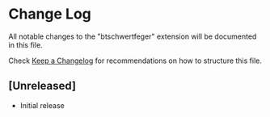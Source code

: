 # Change Log

All notable changes to the "btschwertfeger" extension will be documented in this file.

Check [Keep a Changelog](http://keepachangelog.com/) for recommendations on how to structure this file.

## [Unreleased]

- Initial release
